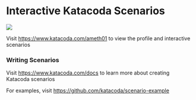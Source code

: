 # Interactive Katacoda Scenarios

[![](http://shields.katacoda.com/katacoda/ameth01/count.svg)](https://www.katacoda.com/ameth01 "Get your profile on Katacoda.com")

Visit https://www.katacoda.com/ameth01 to view the profile and interactive scenarios

### Writing Scenarios
Visit https://www.katacoda.com/docs to learn more about creating Katacoda scenarios

For examples, visit https://github.com/katacoda/scenario-example
